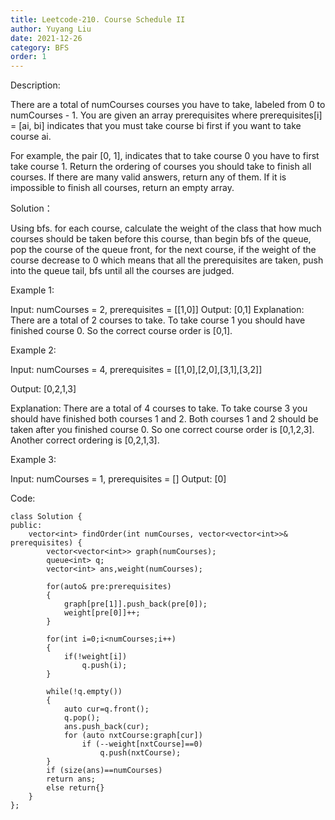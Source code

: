 ```yaml
---
title: Leetcode-210. Course Schedule II
author: Yuyang Liu
date: 2021-12-26
category: BFS
order: 1
---
```




Description:


There are a total of numCourses courses you have to take, labeled from 0 to numCourses - 1. You are given an array prerequisites where prerequisites[i] = [ai, bi] indicates that you must take course bi first if you want to take course ai.

For example, the pair [0, 1], indicates that to take course 0 you have to first take course 1.
Return the ordering of courses you should take to finish all courses. If there are many valid answers, return any of them. If it is impossible to finish all courses, return an empty array.


Solution：

Using bfs. for each course, calculate the weight of the class that how much courses should be taken before this course, than begin bfs of the queue, pop the course of the queue front, for the next course, if the weight of the course decrease to 0 which means that all the prerequisites are taken, push into the queue tail, bfs until all the courses are judged.

Example 1:

Input: numCourses = 2, prerequisites = [[1,0]]
Output: [0,1]
Explanation: There are a total of 2 courses to take. To take course 1 you should have finished course 0. So the correct course order is [0,1].


Example 2:

Input: numCourses = 4, prerequisites = [[1,0],[2,0],[3,1],[3,2]]

Output: [0,2,1,3]

Explanation: There are a total of 4 courses to take. To take course 3 you should have finished both courses 1 and 2. Both courses 1 and 2 should be taken after you finished course 0.
So one correct course order is [0,1,2,3]. Another correct ordering is [0,2,1,3].


Example 3:

Input: numCourses = 1, prerequisites = []
Output: [0]


Code: 

``` cpp?linenums
class Solution {
public:
    vector<int> findOrder(int numCourses, vector<vector<int>>& prerequisites) {
        vector<vector<int>> graph(numCourses);
        queue<int> q;
        vector<int> ans,weight(numCourses);
        
        for(auto& pre:prerequisites)
        {
            graph[pre[1]].push_back(pre[0]);
            weight[pre[0]]++;
        }
        
        for(int i=0;i<numCourses;i++)
        {
            if(!weight[i])
                q.push(i);
        }
        
        while(!q.empty())
        {
            auto cur=q.front();
            q.pop();
            ans.push_back(cur);
            for (auto nxtCourse:graph[cur])
                if (--weight[nxtCourse]==0)
                    q.push(nxtCourse);
        }
        if (size(ans)==numCourses)
        return ans;
        else return{}
    }
};
```
